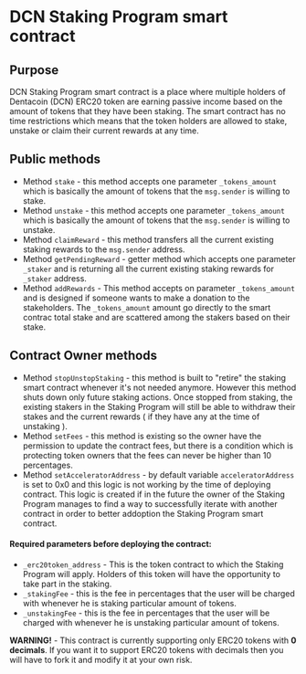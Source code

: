 # DCN Staking Program smart contract

## Purpose
DCN Staking Program smart contract is a place where multiple holders of Dentacoin (DCN) ERC20 token are earning passive income based on the amount of tokens that they have been staking. The smart contract has no time restrictions which means that the token holders are allowed to stake, unstake or claim their current rewards at any time. 

## Public methods
* Method `stake` - this method accepts one parameter `_tokens_amount` which is basically the amount of tokens that the `msg.sender` is willing to stake.
* Method `unstake` - this method accepts one parameter `_tokens_amount` which is basically the amount of tokens that the `msg.sender` is willing to unstake.
* Method `claimReward` - this method transfers all the current existing staking rewards to the `msg.sender` address.
* Method `getPendingReward` - getter method which accepts one parameter `_staker` and is returning all the current existing staking rewards for `_staker` address.
* Method `addRewards` - This method accepts on parameter `_tokens_amount` and is designed if someone wants to make a donation to the stakeholders. The `_tokens_amount` amount go directly to the smart contrac total stake and are scattered among the stakers based on their stake.

## Contract Owner methods
* Method `stopUnstopStaking` - this method is built to "retire" the staking smart contract whenever it's not needed anymore. However this method shuts down only future staking actions. Once stopped from staking, the existing stakers in the Staking Program will still be able to withdraw their stakes and the current rewards ( if they have any at the time of unstaking ).
* Method `setFees` - this method is existing so the owner have the permission to update the contract fees, but there is a condition which is protecting token owners that the fees can never be higher than 10 percentages.
* Method `setAcceleratorAddress` - by default variable `acceleratorAddress` is set to 0x0 and this logic is not working by the time of deploying contract. This logic is created if in the future the owner of the Staking Program manages to find a way to successfully iterate with another contract in order to better addoption the Staking Program smart contract.

#### Required parameters before deploying the contract:
* `_erc20token_address` - This is the token contract to which the Staking Program will apply. Holders of this token will have the opportunity to take part in the staking.
* `_stakingFee` - this is the fee in percentages that the user will be charged with whenever he is staking particular amount of tokens.
* `_unstakingFee` - this is the fee in percentages that the user will be charged with whenever he is unstaking particular amount of tokens.


**WARNING!** - This contract is currently supporting only ERC20 tokens with **0 decimals**. If you want it to support ERC20 tokens with decimals then you will have to fork it and modify it at your own risk.
